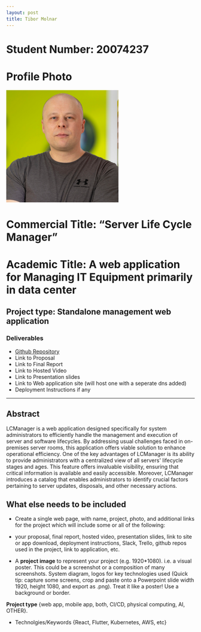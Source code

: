 ```yaml
---
layout: post
title: Tibor Molnar
---
```


# Student Number: 20074237
# Profile Photo
![](/assets/img/tmolnar.png)

# Commercial Title: “Server Life Cycle Manager”
# Academic Title: A web application for Managing IT Equipment primarily in data center


## Project type: Standalone management web application


### Deliverables
* [Github Repository](https://github.com/csibman27/LCManagerV3)
* Link to Proposal
* Link to Final Report
* Link to Hosted Video
* Link to Presentation slides
* Link to Web application site (will host one with a seperate dns added)
* Deployment Instructions if any
-----

## Abstract
LCManager is a web application designed specifically for system administrators to efficiently handle the management and execution of server and software lifecycles. By addressing usual challenges faced in on-premises server rooms, this application offers viable solution to enhance operational efficiency. One of the key advantages of LCManager is its ability to provide administrators with a centralized view of all servers' lifecycle stages and ages. This feature offers invaluable visibility, ensuring that critical information is available and easily accessible. Moreover, LCManager introduces a catalog that enables administrators to identify crucial factors pertaining to server updates, disposals, and other necessary actions.

## What else needs to be included

- Create a single web page, with name, project, photo, and additional links for the project which will include some or all of the following:

- your proposal, final report, hosted video, presentation slides, link to site or app download, deployment instructions, Slack, Trello, github repos used in the project, link to application, etc.

- A **project image** to represent your project (e.g. 1920*1080). i.e. a visual poster. This could be a screenshot or a composition of many screenshots. System diagram, logos for key technologies used (Quick tip: capture some screens, crop and paste onto a Powerpoint slide width 1920, height 1080, and export as .png). Treat it like a poster! Use a background or border.

**Project type** {web app, mobile app, both, CI/CD, physical computing, AI, OTHER}.

- Technolgies/Keywords {React, Flutter, Kubernetes, AWS, etc}

